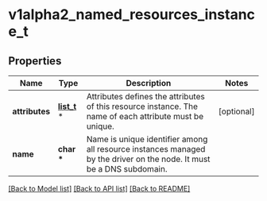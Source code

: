 # v1alpha2_named_resources_instance_t

## Properties
Name | Type | Description | Notes
------------ | ------------- | ------------- | -------------
**attributes** | [**list_t**](v1alpha2_named_resources_attribute.md) \* | Attributes defines the attributes of this resource instance. The name of each attribute must be unique. | [optional] 
**name** | **char \*** | Name is unique identifier among all resource instances managed by the driver on the node. It must be a DNS subdomain. | 

[[Back to Model list]](../README.md#documentation-for-models) [[Back to API list]](../README.md#documentation-for-api-endpoints) [[Back to README]](../README.md)


